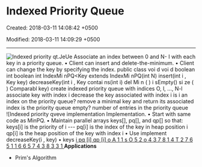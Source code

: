 # Indexed Priority Queue

Created: 2018-03-11 14:08:42 +0500

Modified: 2018-03-11 14:09:29 +0500

---

![Indexed priority qt.JeUe Associate an index between 0 and N- I with each key in a priority queue. • Client can insert and delete-the-minimum. • Client can change the key by specifying the index. public class voi d voi d boolean int boolean int IndexMi nPQ<Key extends IndexMi nPQ(int N) insert(int i , Key key) decreaseKey(int i , Key contai ns(int i) del Mi n ( ) i sEmpty() si ze ( ) Comparabl key) create indexed priority queue with indices O, l, ..., N-l associate key with index i decrease the key associated with index i is i an index on the priority queue? remove a minimal key and return its associated index is the priority queue empty? number of entries in the priority queue ](media/Indexed-Priority-Queue-image1.png)
![Indexed priority qveve implementation Implementation. • Start with same code as MinPQ. • Maintain parallel arrays keys[], pq[], and qp[] so that: keys[i] is the priority of i --- pq[i] is the index of the key in heap position i qp[i] is the heap position of the key with index i • Use implement decreaseKey(i , key) • keys [i pq [i] qp [i] o A 1 1 s O 5 2 o 4 3 7 8 1 4 T 2 7 6 5 1 1 6 6 5 7 4 3 8 3 3 1 ](media/Indexed-Priority-Queue-image2.png)
**Applications**
-   Prim's Algorithm